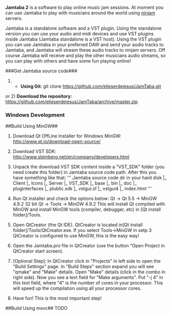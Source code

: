**Jamtaba 2** is a software to play online music jam sessions. At moment you can use Jamtaba to play with musicians around the world using [ninjam ](http://www.cockos.com/ninjam/) servers.

Jamtaba is a standalone software and a VST plugin. Using the standalone version you can use your audio and midi devices and use VST plugins inside Jamtaba (Jamtaba standalone is a VST host). Using the VST plugin you can use Jamtaba in your preferred DAW and send your audio tracks to Jamtaba, and Jamtaba will stream these audio tracks to ninjam servers. Off course Jamtaba will receive and play the other musicians audio streams, so you can play with others and have some fun playing online!

###Get Jamtaba source code###

1) - **Using Git**: git clone https://github.com/elieserdejesus/JamTaba.git

or 2) **Download the repository**: https://github.com/elieserdejesus/JamTaba/archive/master.zip


### Windows Development ###

##Build Using MinGW##

1. Download Qt OffLine Installer for Windows MinGW: http://www.qt.io/download-open-source/
 
2. Download VST SDK: http://www.steinberg.net/en/company/developers.html

3. Unpack the download VST SDK content inside a "VST_SDK" folder (you need create this folder) in Jamtaba source code path. After this you have something like that:
'''	
Jamtaba source code dir in your hard disk
	|_ Client
	|_ Icons
	|_ Server
	|_ VST_SDK 
		|_ base
		|_ bin
		|_ doc
		|_ pluginterfaces
		|_ plublic.sdk
		|_ vstgui.sf
		|_ vstgui4
		|_ index.html
'''
4. Run Qt installer and check the options below: 
	Qt -> Qt 5.5 -> MinGW 4.9.2 32 bit
	Qt -> Tools -> MinGW 4.9.2
	This will install Qt compiled with MinGW and install MinGW tools (compiler, debugger, etc) in [Qt install folder]/Tools. 

5. Open QtCreator (the Qt IDE). QtCreator is located in[Qt install folder]/Tools/QtCreator.exe. If you select Tools->MinGW in setp 3 QtCreator is configured to use MinGW, this is the easy way!

6. Open the Jamtaba.pro file in QtCreator (use the button "Open Project in QtCreator start screen).

7. [Optional Step]: In QtCreator click in "Projects" in left side to open the "Build Settings" page. In "Build Steps" section expand you will see "qmake" and "Make" details. Open "Make" details (click in the combo in right side). Now you see a text field for "Make arguments". Put "-j 4" in this text field, where "4" is the number of cores in your processor. This will speed up the compilation using all your processor cores.

8. Have fun! This is the most important step!



##Build Using msvc##
TODO
